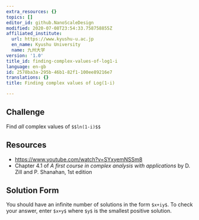 ```yaml
---
extra_resources: {}
topics: []
editor_id: github.NanoScaleDesign
modified: 2020-07-08T23:54:33.758758855Z
affiliated_institute:
  url: https://www.kyushu-u.ac.jp
  en_name: Kyushu University
  name: 九州大学
version: '1.0'
title_id: finding-complex-values-of-log1-i
language: en-gb
id: 2578ba3a-295b-46b1-82f1-100ee89216e7
translations: {}
title: Finding complex values of Log(1-i)

---
```


## Challenge
Find *all* complex values of `$$ln(1-i)$$`

## Resources
- https://www.youtube.com/watch?v=SYxyemNSSm8
- Chapter 4.1 of *A first course in complex analysis with applications* by D. Zill and P. Shanahan, 1st edition


## Solution Form
You should have an infinite number of solutions in the form `$x+iy$`.
To check your answer, enter `$x+y$` where `$y$` is the smallest positive solution.